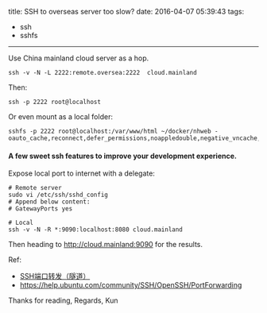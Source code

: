 title: SSH to overseas server too slow?
date: 2016-04-07 05:39:43
tags:
- ssh
- sshfs
---

Use China mainland cloud server as a hop.

```
ssh -v -N -L 2222:remote.oversea:2222  cloud.mainland
```

Then:

```
ssh -p 2222 root@localhost
```

Or even mount as a local folder:

```
sshfs -p 2222 root@localhost:/var/www/html ~/docker/nhweb -oauto_cache,reconnect,defer_permissions,noappledouble,negative_vncache,volname=nhweb
```

#### A few sweet ssh features to improve your development experience.

Expose local port to internet with a delegate:

```
# Remote server
sudo vi /etc/ssh/sshd_config
# Append below content: 
# GatewayPorts yes

# Local
ssh -v -N -R *:9090:localhost:8080 cloud.mainland
```

Then heading to http://cloud.mainland:9090 for the results.

Ref:

- [SSH端口转发（隧道）](http://linux-wiki.cn/wiki/SSH%E7%AB%AF%E5%8F%A3%E8%BD%AC%E5%8F%91%EF%BC%88%E9%9A%A7%E9%81%93%EF%BC%89)
- https://help.ubuntu.com/community/SSH/OpenSSH/PortForwarding

Thanks for reading,
Regards,
Kun